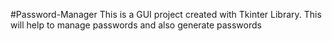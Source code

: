 #Password-Manager
This is a GUI project created with Tkinter Library.
This will help to manage passwords and also generate passwords
